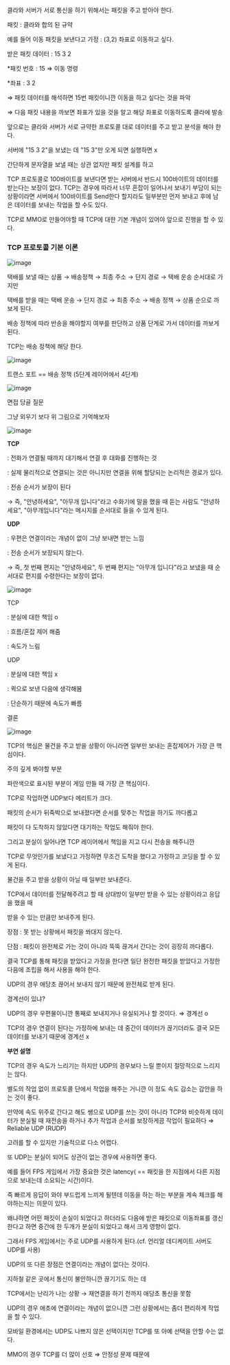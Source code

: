 클라와 서버가 서로 통신을 하기 위해서는 패킷을 주고 받아야 한다.

패킷 : 클라와 합의 된 규약

예를 들어 이동 패킷을 보낸다고 가정 : (3,2) 좌표로 이동하고 싶다.

받은 패킷 데이터 : 15 3 2

*패킷 번호 : 15 ⇒ 이동 명령

*좌표 : 3 2 

⇒ 패킷 데이터를 해석하면 15번 패킷이니깐 이동을 하고 싶다는 것을 파악

⇒ 다음 패킷 내용을 까보면 좌표가 있을 것을 알고 해당 좌표로 이동하도록 클라에 발송

앞으로는 클라와 서버가 서로 규약한 프로토콜 대로 데이터를 주고 받고 분석을 해야 한다.

서버에 "15 3 2"을 보냈는 데 "15 3"만 오게 되면 실행하면 x

간단하게 문자열을 보낼 때는 상관 없지만 패킷 설계를 하고 

TCP 프로토콜로 100바이트를 보낸다면 받는 서버에서 반드시 100바이트의 데이터를 받는다는 보장이 없다. TCP는 경우에 따라서 너무 혼잡이 일어나서 보내기 부담이 되는 상황이라면 서버에서 100바이트를 Send한다 할지라도 일부분만 먼저 보내고 후에 남은 데이터를 보내는 작업을 할 수도 있다.

TCP로 MMO로 만들어야할 때 TCP에 대한 기본 개념이 있어야 앞으로 진행을 할 수 있다.

### TCP 프로토콜 기본 이론

![image](https://user-images.githubusercontent.com/75019048/131055002-f296eccf-89ed-429f-97fd-02a4f88c7ad1.png)

택배를 보낼 때는 상품 → 배송정책 → 최종 주소 → 단지 경로 → 택배 운송 순서대로 가지만

택배를 받을 때는 택배 운송 → 단지 경로 → 최종 주소 → 배송 정책 → 상품 순으로 까보게 된다.

배송 정책에 따라 반송을 해야할지 여부를 판단하고 상품 단계로 가서 데이터를 까보게 된다.

TCP는 배송 정책에 해당 한다.

![image](https://user-images.githubusercontent.com/75019048/131055015-573c2c98-44aa-4646-a84b-7f3ebf7ec64a.png)

트랜스 포트 == 배송 정책 (5단계 레이어에서 4단계)

![image](https://user-images.githubusercontent.com/75019048/131055032-4d86e0b2-c769-4459-b753-a38bd5705cd6.png)

면접 당골 질문

그냥 외우기 보다 위 그림으로 기억해보자

![image](https://user-images.githubusercontent.com/75019048/131055043-43c05174-0bcd-4893-82c1-271406c01ad2.png)

**TCP** 

: 전화가 연결될 때까지 대기해서 연결 후 대화를 진행하는 것 

: 실제 물리적으로 연결되는 것은 아니지만 연결을 위해 할당되는 논리적은 경로가 있다.

: 전송 순서가 보장이 된다 

→ 즉, "안녕하세요", "아무개 입니다"라고 수화기에 말을 했을 때 듣는 사람도 "안녕하세요", "아무개입니다"라는 메시지를 순서대로 들을 수 있게 된다.

**UDP**

: 우편은 연결이라는 개념이 없이 그냥 보내면 받는 느낌

: 전송 순서가 보장되지 않는다.

→ 즉, 첫 번째 편지는 "안녕하세요", 두 번째 편지는 "아무개 입니다"라고 보냈을 때 순서대로 편지를 수령한다는 보장이 없다.

![image](https://user-images.githubusercontent.com/75019048/131055056-44f9554d-37b4-467d-8462-c6f1c39ffc94.png)

TCP

: 분실에 대한 책임 o

: 흐름/혼잡 제어 해줌

: 속도가 느림

UDP

: 분실에 대한 책임 x

: 퀵으로 보낸 다음에 생각해봄

: 단순하기 때문에 속도가 빠름

결론

![image](https://user-images.githubusercontent.com/75019048/131055077-96c484b3-1be5-4f8f-a36a-bc2f00825ed0.png)

TCP의 핵심은 물건을 주고 받을 상황이 아니라면 일부만 보내는 혼잡제어가 가장 큰 핵심이다.

주의 깊게 봐야할 부분

파란색으로 표시된 부분이 게임 만들 때 가장 큰 핵심이다.

TCP로 작업하면 UDP보다 메리트가 크다.

패킷의 순서가 뒤죽박으로 보내졌다면 순서를 맞추는 작업을 하기도 까다롭고

패킷이 다 도착하지 않았다면 대기하는 작업도 해줘야 한다.

그리고 분실이 일어나면 TCP 레이어에서 책임을 지고 다시 전송을 해주니깐 

TCP로 무엇인가를 보냈다고 가정하면 무조건 도착을 했다고 가정하고 코딩을 할 수 있게 된다.

물건을 주고 받을 상황이 아닐 때 일부만 보내준다.

TCP에서 데이터를 전달해주려고 할 때 상대방이 일부만 받을 수 있는 상황이라고 응답을 했을 때 

받을 수 있는 만큼만 보내주게 된다.

장점 : 못 받는 상황에서 패킷을 쏴대지 않는다.

단점 : 패킷이 완전체로 가는 것이 아니라 뚝뚝 끊겨서 간다는 것이 굉장히 까다롭다.

결국 TCP를 통해 패킷을 받았다고 가정을 한다면 일단 완전한 패킷을 받았다고 가정한 다음에 조립을 해서 사용을 해야 한다.

UDP의 경우 애당초 끊어서 보내지 않기 때문에 완전체로 받게 된다.

경계선이 있냐?

UDP의 경우 우편물이니깐 통째로 보내지거나 유실되거나 할 것이다. ⇒ 경계선 o

TCP의 경우 연결이 된다는 가정하에 보내는 데 중간이 데이터가 끊기더라도 결국 모든 데이터를 보내기 때문에 경계선 x

**부연 설명**

TCP의 경우 속도가 느리기는 하지만 UDP의 경우보다 느릴 뿐이지 절망적으로 느리지는 않다.

별도의 작업 없이 프로토콜 단에서 작업을 해주는 거니깐 이 정도 속도 감소는 감안을 하는 것이 좋다.

만약에 속도 위주로 간다고 해도 쌩으로 UDP를 쓰는 것이 아니라 TCP와 비슷하게 데이터가 분실될 때 재전송을 하거나 추가 작업과 순서를 보장하게끔 작업이 필요하다 ⇒ Reliable UDP (RUDP)

고려를 할 수 있지만 기술적으로 다소 어렵다.

또 UDP는 분실이 되어도 상관이 없는 경우에 사용하면 좋다.

예를 들어 FPS 게임에서 가장 중요한 것은 latency( == 패킷을 한 지점에서 다른 지점으로 보내는데 소요되는 시간)이다.

즉 빠르게 응답이 와야 부드럽게 느끼게 될텐데 이동을 하는 하는 부분을 계속 체크를 해야하는지는 의문이 있다.

왜냐하면 어떤 패킷이 손실이 되었다고 하더라도 다음에 받은 패킷으로 이동좌표를 갱신한다고 하면 중간에 한 두개가 분실이 되었다고 해서 크게 영향이 없다.

그래서 FPS 게임에서는 주로 UDP를 사용하게 된다.(cf. 언리얼 데디케이트 서버도 UDP를 사용)

UDP의 또 다른 장점은 연결이라는 개념이 없다는 것이다.

지하철 같은 곳에서 통신이 불안하니깐 끊기기도 하는 데 

TCP에서는 난리가 나는 상황 → 재연결을 하기 전까지 애당초 통신을 못함

UDP의 경우 애초에 연결이라는 개념이 없으니깐 그런 상황에서는 좀더 편리하게 작업을 할 수 있다.

모바일 환경에서는 UDP도 나쁘지 않은 선택이지만 TCP를 또 아예 선택을 안할 수는 없다.

MMO의 경우 TCP를 더 많이 선호 ⇒ 안정성 문제 때문에
